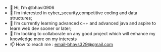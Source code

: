 - 👋 Hi, I’m @bhavi0906
- 👀 I’m interested in cyber_security,competitive coding and data structures;
- 🌱 I’m currently learning advanced c++ and advanced java and aspire to  learn web dev sooner or later;
- 💞️ I’m looking to collaborate on any good project which will enhance my knowledge more on my interests
- 📫 How to reach me : email-bhavs329@gmail.com

<!---
bhavi0906/bhavi0906 is a ✨ special ✨ repository because its `README.md` (this file) appears on your GitHub profile.
You can click the Preview link to take a look at your changes.
--->
